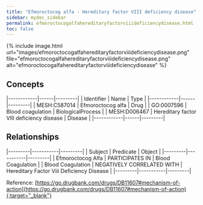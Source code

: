 ```yaml
---
title: "Efmoroctocog alfa - Hereditary factor VIII deficiency disease"
sidebar: mydoc_sidebar
permalink: efmoroctocogalfahereditaryfactorviiideficiencydisease.html
toc: false 
---
```


{% include image.html url="images/efmoroctocogalfahereditaryfactorviiideficiencydisease.png" file="efmoroctocogalfahereditaryfactorviiideficiencydisease.png" alt="efmoroctocogalfahereditaryfactorviiideficiencydisease" %}

## Concepts

|------------|------|---------|
| Identifier | Name | Type    |
|------------|------|---------|
| MESH:C587014 | Efmoroctocog alfa | Drug |
| GO:0007596 | Blood coagulation | BiologicalProcess |
| MESH:D006467 | Hereditary factor VIII deficiency disease | Disease |
|------------|------|---------|

## Relationships

|---------|-----------|---------|
| Subject | Predicate | Object  |
|---------|-----------|---------|
| Efmoroctocog Alfa | PARTICIPATES IN | Blood Coagulation |
| Blood Coagulation | NEGATIVELY CORRELATED WITH | Hereditary Factor Viii Deficiency Disease |
|---------|-----------|---------|

Reference: [https://go.drugbank.com/drugs/DB11607#mechanism-of-action](https://go.drugbank.com/drugs/DB11607#mechanism-of-action){:target="_blank"}